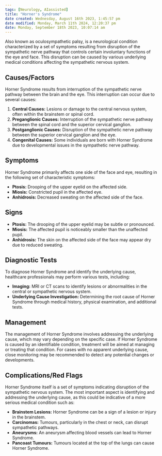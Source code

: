 ```yaml
---
tags: [Neurology, AIassisted]
title: "Horner's Syndrome"
date created: Wednesday, August 16th 2023, 1:45:57 pm
date modified: Monday, March 11th 2024, 12:20:37 pm
date: Monday, September 18th 2023, 10:07:14 am
---
```


Also known as oculosympathetic palsy, is a neurological condition characterized by a set of symptoms resulting from disruption of the sympathetic nerve pathway that controls certain involuntary functions of the eye and face. This disruption can be caused by various underlying medical conditions affecting the sympathetic nervous system.

## Causes/Factors

Horner Syndrome results from interruption of the sympathetic nerve pathway between the brain and the eye. This interruption can occur due to several causes:

1. **Central Causes:** Lesions or damage to the central nervous system, often within the brainstem or spinal cord.
2. **Preganglionic Causes:** Interruption of the sympathetic nerve pathway between the spinal cord and the superior cervical ganglion.
3. **Postganglionic Causes:** Disruption of the sympathetic nerve pathway between the superior cervical ganglion and the eye.
4. **Congenital Causes:** Some individuals are born with Horner Syndrome due to developmental issues in the sympathetic nerve pathway.

## Symptoms

Horner Syndrome primarily affects one side of the face and eye, resulting in the following set of characteristic symptoms:

- **Ptosis:** Drooping of the upper eyelid on the affected side.
- **Miosis:** Constricted pupil in the affected eye.
- **Anhidrosis:** Decreased sweating on the affected side of the face.

## Signs

- **Ptosis:** The drooping of the upper eyelid may be subtle or pronounced.
- **Miosis:** The affected pupil is noticeably smaller than the unaffected pupil.
- **Anhidrosis:** The skin on the affected side of the face may appear dry due to reduced sweating.

## Diagnostic Tests

To diagnose Horner Syndrome and identify the underlying cause, healthcare professionals may perform various tests, including:

- **Imaging:** MRI or CT scans to identify lesions or abnormalities in the central or sympathetic nervous system.
- **Underlying Cause Investigation:** Determining the root cause of Horner Syndrome through medical history, physical examination, and additional tests.

## Management

The management of Horner Syndrome involves addressing the underlying cause, which may vary depending on the specific case. If Horner Syndrome is caused by an identifiable condition, treatment will be aimed at managing or treating that condition. For cases with no apparent underlying cause, close monitoring may be recommended to detect any potential changes or developments.

## Complications/Red Flags

Horner Syndrome itself is a set of symptoms indicating disruption of the sympathetic nervous system. The most important aspect is identifying and addressing the underlying cause, as this could be indicative of a more serious medical condition such as:

- **Brainstem Lesions:** Horner Syndrome can be a sign of a lesion or injury in the brainstem.
- **Carcinomas:** Tumours, particularly in the chest or neck, can disrupt sympathetic pathways.
- **Aneurysms:** An aneurysm affecting blood vessels can lead to Horner Syndrome.
- **Pancoast Tumours:** Tumours located at the top of the lungs can cause Horner Syndrome.